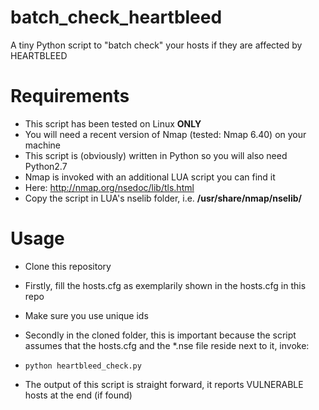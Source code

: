 batch_check_heartbleed
======================

A tiny Python script to "batch check" your hosts if they are affected by HEARTBLEED

Requirements
============

* This script has been tested on Linux __ONLY__
* You will need a recent version of Nmap (tested: Nmap 6.40) on your machine
* This script is (obviously) written in Python so you will also need Python2.7
* Nmap is invoked with an additional LUA script you can find it
 * Here: http://nmap.org/nsedoc/lib/tls.html
 * Copy the script in LUA's nselib folder, i.e. __/usr/share/nmap/nselib/__

Usage
=====

* Clone this repository
* Firstly, fill the hosts.cfg as exemplarily shown in the hosts.cfg in this repo
 * Make sure you use unique ids
* Secondly in the cloned folder, this is important because the script assumes
that the hosts.cfg and the *.nse file reside next to it, invoke:

* `python heartbleed_check.py`

* The output of this script is straight forward, it reports VULNERABLE hosts at the
end (if found)